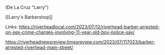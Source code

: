 (De La Cruz "Larry")

[[Larry's Barbershop]]


Links:
https://riverheadlocal.com/2023/07/12/riverhead-barber-arrested-on-sex-crime-charges-involving-11-year-old-boy-police-say/

https://riverheadnewsreview.timesreview.com/2023/07/117023/barber-arrested-riverhead-main-street/


